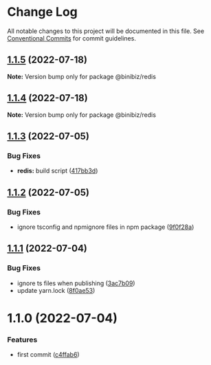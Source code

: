 # Change Log

All notable changes to this project will be documented in this file.
See [Conventional Commits](https://conventionalcommits.org) for commit guidelines.

## [1.1.5](https://github.com/binibiz/nodejs-commons/compare/@binibiz/redis@1.1.4...@binibiz/redis@1.1.5) (2022-07-18)

**Note:** Version bump only for package @binibiz/redis





## [1.1.4](https://github.com/binibiz/nodejs-commons/compare/@binibiz/redis@1.1.3...@binibiz/redis@1.1.4) (2022-07-18)

**Note:** Version bump only for package @binibiz/redis





## [1.1.3](https://github.com/binibiz/nodejs-commons/compare/@binibiz/redis@1.1.2...@binibiz/redis@1.1.3) (2022-07-05)


### Bug Fixes

* **redis:** build script ([417bb3d](https://github.com/binibiz/nodejs-commons/commit/417bb3d7a0f94f0d942c6c13f71caf3dbd13c913))





## [1.1.2](https://github.com/binibiz/nodejs-commons/compare/@binibiz/redis@1.1.1...@binibiz/redis@1.1.2) (2022-07-05)


### Bug Fixes

* ignore tsconfig and npmignore files in npm package ([9f0f28a](https://github.com/binibiz/nodejs-commons/commit/9f0f28a3c171d2ed73d5b5ed8c403fe25a36b267))





## [1.1.1](https://github.com/binibiz/nodejs-commons/compare/@binibiz/redis@1.1.0...@binibiz/redis@1.1.1) (2022-07-04)


### Bug Fixes

* ignore ts files when publishing ([3ac7b09](https://github.com/binibiz/nodejs-commons/commit/3ac7b0997810777a54e9def85e139b8435646be6))
* update yarn.lock ([8f0ae53](https://github.com/binibiz/nodejs-commons/commit/8f0ae531b9b8c74cd2c43d38094a80c1ccdca493))





# 1.1.0 (2022-07-04)


### Features

* first commit ([c4ffab6](https://github.com/binibiz/nodejs-commons/commit/c4ffab6bb43999506c46ab2e32e51fea077f5307))
